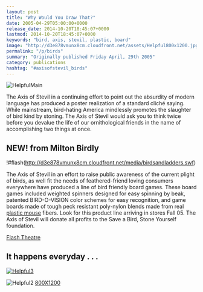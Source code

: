 ```yaml
---
layout: post
title: "Why Would You Draw That?"
date: 2005-04-29T05:00:00+0000
release_date: 2014-10-20T18:45:07+0000
lastmod: 2014-10-20T18:45:07+0000
keywords: "bird, axis, stevil, plastic, board"
image: "http://d3e878vmunx8cm.cloudfront.net/assets/Helpful800x1200.jpg"
permalink: "/p/birds"
summary: "Originally published Friday April, 29th 2005"
category: publications
hashtag: "#axisofstevil_birds"
---
```


[id_1]: http://d3e878vmunx8cm.cloudfront.net/assets/Helpful800x1200.jpg "HelpfulMain"[id_2]: http://d3e878vmunx8cm.cloudfront.net/assets/Helpfulweb.jpg "Helpful1"[id_3]: http://d3e878vmunx8cm.cloudfront.net/assets/%5Bstevil%5Dtease.jpg "Helpful2"
![HelpfulMain][id_1]

The Axis of Stevil in a continuing effort to point out the absurdity of modern language has produced a poster realization of a standard cliché saying. While mainstream, bird-hating America mindlessly promotes the slaughter of bird kind by stoning. The Axis of Stevil would ask you to think twice before you devalue the life of our ornithological friends in the name of accomplishing two things at once.

## NEW! from Milton Birdly ##

!#flash(http://d3e878vmunx8cm.cloudfront.net/media/birdsandladders.swf)
 
The Axis of Stevil in an effort to raise public awareness of the current plight of birds, as well fit the needs of feathered-friend loving consumers everywhere have produced a line of bird friendly board games. These board games included weighted spinners designed for easy spinning by beak, patented BIRD-O-VISION color schemes for easy recognition, and game boards made of tough peck resistant poly-nylon blends made from real [plastic mouse](/p/mating-habits-of-plastic-animals "plastic mouse") fibers. Look for this product line arriving in stores Fall 05. The Axis of Stevil will donate all profits to the Save a Bird, Stone Yourself foundation.

[Flash Theatre](/flash "Flash Theatre")

## It happens everyday . . . ##

[![Helpful3][id_3]](/st-evil.htm)

![Helpful2][id_2]
[800X1200](http://d3e878vmunx8cm.cloudfront.net/assets/Helpful800x1200.jpg "Helpful 800X1200")
